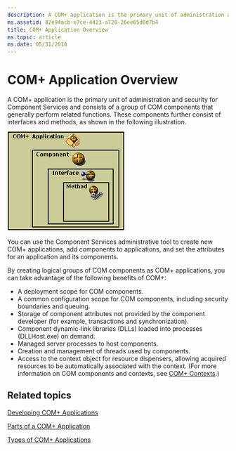 ```yaml
---
description: A COM+ application is the primary unit of administration and security for Component Services and consists of a group of COM components that generally perform related functions.
ms.assetid: 82e94acb-e7ce-4423-a720-26ee65d0d7b4
title: COM+ Application Overview
ms.topic: article
ms.date: 05/31/2018
---
```


# COM+ Application Overview

A COM+ application is the primary unit of administration and security for Component Services and consists of a group of COM components that generally perform related functions. These components further consist of interfaces and methods, as shown in the following illustration.

![Diagram that shows interfaces and methods inside boxes, in order of Method inside Interface inside Component inside COM+ Application.](images/487518b4-0460-4b2d-a834-c4ea57755ffd.png)

You can use the Component Services administrative tool to create new COM+ applications, add components to applications, and set the attributes for an application and its components.

By creating logical groups of COM components as COM+ applications, you can take advantage of the following benefits of COM+:

-   A deployment scope for COM components.
-   A common configuration scope for COM components, including security boundaries and queuing.
-   Storage of component attributes not provided by the component developer (for example, transactions and synchronization).
-   Component dynamic-link libraries (DLLs) loaded into processes (DLLHost.exe) on demand.
-   Managed server processes to host components.
-   Creation and management of threads used by components.
-   Access to the context object for resource dispensers, allowing acquired resources to be automatically associated with the context. (For more information on COM components and contexts, see [COM+ Contexts](com--contexts.md).)

## Related topics

<dl> <dt>

[Developing COM+ Applications](developing-com--applications.md)
</dt> <dt>

[Parts of a COM+ Application](parts-of-a-com--application.md)
</dt> <dt>

[Types of COM+ Applications](types-of-com--applications.md)
</dt> </dl>

 

 



